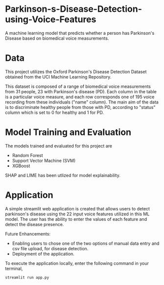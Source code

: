 # Parkinson-s-Disease-Detection-using-Voice-Features

A machine learning model that predicts whether a person has Parkinson's Disease based on biomedical voice measurements.

# Data

This project utilizes the Oxford Parkinson's Disease Detection Dataset obtained from the UCI Machine Learning Repository.

This dataset is composed of a range of biomedical voice measurements from 31 people, 23 with Parkinson's disease (PD). Each column in the table is a particular voice measure, and each row corresponds one of 195 voice recording from these individuals ("name" column). The main aim of the data is to discriminate healthy people from those with PD, according to "status" column which is set to 0 for healthy and 1 for PD.

# Model Training and Evaluation

The models trained and evaluated for this project are

- Random Forest
- Support Vector Machine (SVM)
- XGBoost

SHAP and LIME has been utlized for model explainability.

# Application

A simple streamlit web application is created that allows users to detect parkinson's disease using the 22 input voice features utilized in this ML model. The user has the ability to enter the values of each feature and detect the disease presence.

Future Enhancements:

- Enabling users to chose one of the two options of manual data entry and csv file upload, for disease detection.
- Deployment of the application.

To execute the application locally, enter the following command in your terminal,

```bash
streamlit run app.py
```
